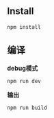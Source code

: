 ## Install
```bash
npm install
```

## 编译
**debug模式**
```bash
npm run dev
```
**输出**
```bash
npm run build
```
